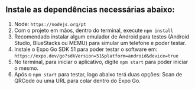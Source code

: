 ## Instale as dependências necessárias abaixo:
1. Node: ```https://nodejs.org/pt```
2. Com o projeto em mãos, dentro do terminal, execute ```npm install```
3. Recomendado instalar algum emulador de Android para testes (Android Studio,
BlueStacks ou MEMU) para simular um telefone e poder testar.
4. Instale o Expo Go SDK 51 para poder testar o software em:
```https://expo.dev/go?sdkVersion=51&platform=android&device=true```
5. No terminal, para iniciar o aplicativo, digite ```npm start``` para poder iniciar o mesmo.
6. Após o ```npm start``` para testar, logo abaixo terá duas opções: Scan de QRCode ou
uma URL para colar dentro do Expo Go.
